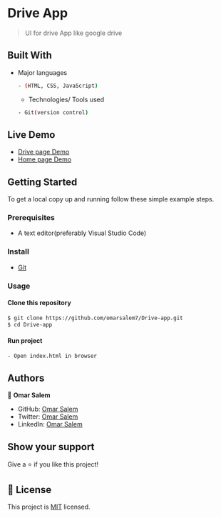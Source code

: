 # Drive App

> UI for drive App like google drive

## Built With

- Major languages

  ```bash
  - (HTML, CSS, JavaScript)
  ```

  - Technologies/ Tools used

  ```bash
  - Git(version control)
  ```

## Live Demo

- [Drive page Demo](https://raw.githack.com/omarsalem7/Drive-app/main/pages/drive.html)
- [Home page Demo](https://raw.githack.com/omarsalem7/Drive-app/main/pages/home.html)

## Getting Started

To get a local copy up and running follow these simple example steps.

### Prerequisites

- A text editor(preferably Visual Studio Code)

### Install

- [Git](https://git-scm.com/downloads)

### Usage

#### Clone this repository

```bash
$ git clone https://github.com/omarsalem7/Drive-app.git
$ cd Drive-app
```

#### Run project

```bash
- Open index.html in browser
```

## Authors

👤 **Omar Salem**

- GitHub: [Omar Salem](https://github.com/omarsalem7)
- Twitter: [Omar Salem](https://twitter.com/Omar80491499)
- LinkedIn: [Omar Salem](https://www.linkedin.com/in/omar-salem-a6945b177/)

## Show your support

Give a ⭐️ if you like this project!

## 📝 License

This project is [MIT](./MIT.md) licensed.
